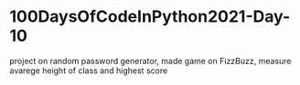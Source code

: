 # 100DaysOfCodeInPython2021-Day-10
project on random password generator, made game on FizzBuzz, measure avarege height of class and highest score 
